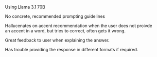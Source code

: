Using Llama 3.1 70B

No concrete, recommended prompting guidelines

Hallucenates on accent recommendation when the user does not proivde an accent in a word, but tries to correct, often gets it wrong.

Great feedback to user when explaining the answer. 

Has trouble providing the response in different formats if required.